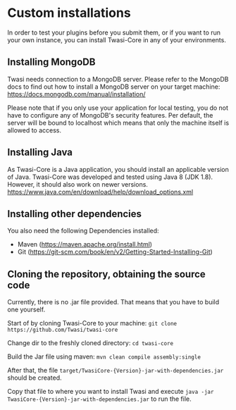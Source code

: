 # Custom installations
In order to test your plugins before you submit them, or if you want to
run your own instance, you can install Twasi-Core in any of your environments.

## Installing MongoDB
Twasi needs connection to a MongoDB server. Please refer to the MongoDB docs
to find out how to install a MongoDB server on your target machine: https://docs.mongodb.com/manual/installation/

Please note that if you only use your application for local testing, you do
not have to configure any of MongoDB's security features. Per default, the server will
be bound to localhost which means that only the machine itself is allowed
to access.

## Installing Java
As Twasi-Core is a Java application, you should install an applicable version of
Java. Twasi-Core was developed and tested using Java 8 (JDK 1.8). However, it
should also work on newer versions. https://www.java.com/en/download/help/download_options.xml

## Installing other dependencies
You also need the following Dependencies installed:
- Maven (https://maven.apache.org/install.html)
- Git (https://git-scm.com/book/en/v2/Getting-Started-Installing-Git)

## Cloning the repository, obtaining the source code
Currently, there is no .jar file provided. That means that you have to build
one yourself.

Start of by cloning Twasi-Core to your machine:
`git clone https://github.com/Twasi/twasi-core`

Change dir to the freshly cloned directory:
`cd twasi-core`

Build the Jar file using maven:
`mvn clean compile assembly:single`

After that, the file `target/TwasiCore-{Version}-jar-with-dependencies.jar` should be created.

Copy that file to where you want to install Twasi and execute
`java -jar TwasiCore-{Version}-jar-with-dependencies.jar` to run the file.
